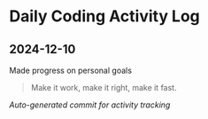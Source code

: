 # Daily Coding Activity Log

## 2024-12-10

Made progress on personal goals

> Make it work, make it right, make it fast.

*Auto-generated commit for activity tracking*
